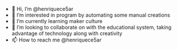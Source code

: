 - 👋 Hi, I’m @henriquece5ar
- 👀 I’m interested in program by automating some manual creations 
- 🌱 I’m currently learning maker culture
- 💞️ I’m looking to collaborate on with the educational system, taking advantage of technology along with creativity
- 📫 How to reach me @henriquece5ar

<!---
henriquece5ar/henriquece5ar is a ✨ special ✨ repository because its `README.md` (this file) appears on your GitHub profile.
You can click the Preview link to take a look at your changes.
--->
